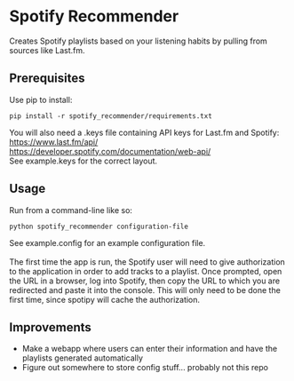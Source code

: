 
<h1>Spotify Recommender</h1>
Creates Spotify playlists based on your listening habits by pulling from sources like Last.fm.
<h2>Prerequisites</h2>
Use pip to install:

```
pip install -r spotify_recommender/requirements.txt
```
You will also need a .keys file containing API keys for Last.fm and Spotify:<br/>
https://www.last.fm/api/<br/>
https://developer.spotify.com/documentation/web-api/<br/>
See example.keys for the correct layout.
<h2>Usage</h2>
Run from a command-line like so:

```
python spotify_recommender configuration-file 
```
See example.config for an example configuration file.<br/><br/>
The first time the app is run, the Spotify user will need to give authorization to the application in order to add tracks to a playlist. Once prompted, open the URL in a browser, log into Spotify, then copy the URL to which you are redirected and paste it into the console. This will only need to be done the first time, since spotipy will cache the authorization.  
<h2>Improvements</h2>

* Make a webapp where users can enter their information and have the playlists generated automatically
* Figure out somewhere to store config stuff... probably not this repo
